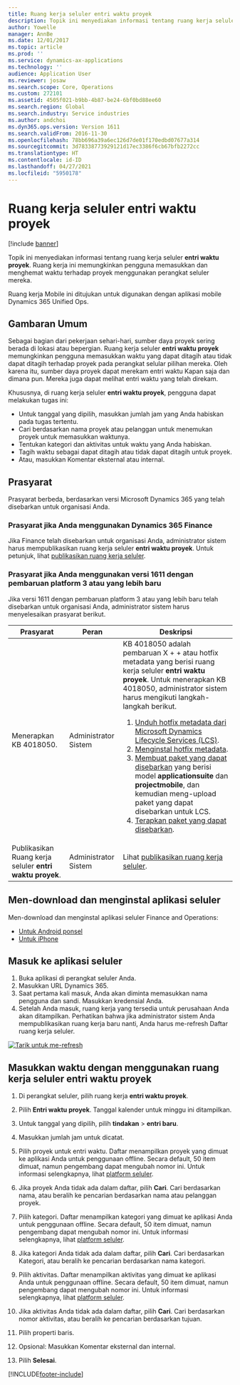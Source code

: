 ```yaml
---
title: Ruang kerja seluler entri waktu proyek
description: Topik ini menyediakan informasi tentang ruang kerja seluler entri waktu proyek. Ruang kerja ini memungkinkan pengguna memasukkan dan menghemat waktu terhadap proyek menggunakan perangkat seluler mereka.
author: Yowelle
manager: AnnBe
ms.date: 12/01/2017
ms.topic: article
ms.prod: ''
ms.service: dynamics-ax-applications
ms.technology: ''
audience: Application User
ms.reviewer: josaw
ms.search.scope: Core, Operations
ms.custom: 272101
ms.assetid: 4505f021-b9bb-4b87-be24-6bf0bd88ee60
ms.search.region: Global
ms.search.industry: Service industries
ms.author: andchoi
ms.dyn365.ops.version: Version 1611
ms.search.validFrom: 2016-11-30
ms.openlocfilehash: 78bb696a39a6ec126d7de01f170edbd07677a314
ms.sourcegitcommit: 3d78338773929121d17ec3386f6cb67bfb2272cc
ms.translationtype: HT
ms.contentlocale: id-ID
ms.lasthandoff: 04/27/2021
ms.locfileid: "5950178"
---
```

# <a name="project-time-entry-mobile-workspace"></a>Ruang kerja seluler entri waktu proyek

[!include [banner](../includes/banner.md)]

Topik ini menyediakan informasi tentang ruang kerja seluler **entri waktu proyek**. Ruang kerja ini memungkinkan pengguna memasukkan dan menghemat waktu terhadap proyek menggunakan perangkat seluler mereka.

Ruang kerja Mobile ini ditujukan untuk digunakan dengan aplikasi mobile Dynamics 365 Unified Ops. 

## <a name="overview"></a>Gambaran Umum
Sebagai bagian dari pekerjaan sehari-hari, sumber daya proyek sering berada di lokasi atau bepergian. Ruang kerja seluler **entri waktu proyek** memungkinkan pengguna memasukkan waktu yang dapat ditagih atau tidak dapat ditagih terhadap proyek pada perangkat selular pilihan mereka. Oleh karena itu, sumber daya proyek dapat merekam entri waktu Kapan saja dan dimana pun. Mereka juga dapat melihat entri waktu yang telah direkam. 

Khususnya, di ruang kerja seluler **entri waktu proyek**, pengguna dapat melakukan tugas ini:

-   Untuk tanggal yang dipilih, masukkan jumlah jam yang Anda habiskan pada tugas tertentu.
-   Cari berdasarkan nama proyek atau pelanggan untuk menemukan proyek untuk memasukkan waktunya.
-   Tentukan kategori dan aktivitas untuk waktu yang Anda habiskan.
-   Tagih waktu sebagai dapat ditagih atau tidak dapat ditagih untuk proyek.
-   Atau, masukkan Komentar eksternal atau internal.

## <a name="prerequisites"></a>Prasyarat
Prasyarat berbeda, berdasarkan versi Microsoft Dynamics 365 yang telah disebarkan untuk organisasi Anda.

### <a name="prerequisites-if-you-use-dynamics-365-finance"></a>Prasyarat jika Anda menggunakan Dynamics 365 Finance
Jika Finance telah disebarkan untuk organisasi Anda, administrator sistem harus mempublikasikan ruang kerja seluler **entri waktu proyek**. Untuk petunjuk, lihat [publikasikan ruang kerja seluler](/dynamics365/fin-ops-core/dev-itpro/mobile-apps/publish-mobile-workspace).

### <a name="prerequisites-if-you-use-version-1611-with-platform-update-3-or-later"></a>Prasyarat jika Anda menggunakan versi 1611 dengan pembaruan platform 3 atau yang lebih baru
Jika versi 1611 dengan pembaruan platform 3 atau yang lebih baru telah disebarkan untuk organisasi Anda, administrator sistem harus menyelesaikan prasyarat berikut. 

<table>
<thead>
<tr class="header">
<th>Prasyarat</th>
<th>Peran</th>
<th>Deskripsi</th>
</tr>
</thead>
<tbody>
<tr class="odd">

<td>Menerapkan KB 4018050.</td>
<td>Administrator Sistem</td>
<td>KB 4018050 adalah pembaruan X + + atau hotfix metadata yang berisi ruang kerja seluler <strong>entri waktu proyek</strong>. Untuk menerapkan KB 4018050, administrator sistem harus mengikuti langkah-langkah berikut.
<ol>
<li><a href="/dynamics365/fin-ops-core/dev-itpro/migration-upgrade/download-hotfix-lcs">Unduh hotfix metadata dari Microsoft Dynamics Lifecycle Services (LCS)</a>.</li>
<li><a href="/dynamics365/fin-ops-core/dev-itpro/migration-upgrade/install-metadata-hotfix-package">Menginstal hotfix metadata</a>.</li>
<li><a href="/dynamics365/fin-ops-core/dev-itpro/deployment/create-apply-deployable-package">Membuat paket yang dapat disebarkan</a> yang berisi model <strong>applicationsuite</strong> dan <strong>projectmobile</strong>, dan kemudian meng-upload paket yang dapat disebarkan untuk LCS.</li>
<li><a href="/dynamics365/fin-ops-core/dev-itpro/deployment/apply-deployable-package-system">Terapkan paket yang dapat disebarkan</a>.</li>

</ol></td>
</tr>
<tr class="even">
<td>Publikasikan Ruang kerja seluler <strong>entri waktu proyek</strong>.</td>
<td>Administrator Sistem</td>
<td>Lihat <a href="/dynamics365/fin-ops-core/dev-itpro/mobile-apps/publish-mobile-workspace">publikasikan ruang kerja seluler</a>.</td>
</tr>
</tbody>
</table>

## <a name="download-and-install-the-mobile-app"></a>Men-download dan menginstal aplikasi seluler

Men-download dan menginstal aplikasi seluler Finance and Operations:

-   [Untuk Android ponsel](https://go.microsoft.com/fwlink/?linkid=850662)
-   [Untuk iPhone](https://go.microsoft.com/fwlink/?linkid=850663)

## <a name="sign-in-to-the-mobile-app"></a>Masuk ke aplikasi seluler
1.  Buka aplikasi di perangkat seluler Anda.
2.  Masukkan URL Dynamics 365.
3.  Saat pertama kali masuk, Anda akan diminta memasukkan nama pengguna dan sandi. Masukkan kredensial Anda.
4.  Setelah Anda masuk, ruang kerja yang tersedia untuk perusahaan Anda akan ditampilkan. Perhatikan bahwa jika administrator sistem Anda mempublikasikan ruang kerja baru nanti, Anda harus me-refresh Daftar ruang kerja seluler.

[![Tarik untuk me-refresh](./media/pull-to-refresh-list-of-workspaces-183x300.png)](./media/pull-to-refresh-list-of-workspaces.png)

## <a name="enter-time-by-using-the-project-time-entry-mobile-workspace"></a>Masukkan waktu dengan menggunakan ruang kerja seluler entri waktu proyek
1.  Di perangkat seluler, pilih ruang kerja **entri waktu proyek**.
2.  Pilih **Entri waktu proyek**. Tanggal kalender untuk minggu ini ditampilkan.
3.  Untuk tanggal yang dipilih, pilih **tindakan** &gt; **entri baru**.
4.  Masukkan jumlah jam untuk dicatat.
5.  Pilih proyek untuk entri waktu. Daftar menampilkan proyek yang dimuat ke aplikasi Anda untuk penggunaan offline. Secara default, 50 item dimuat, namun pengembang dapat mengubah nomor ini. Untuk informasi selengkapnya, lihat [platform seluler](/dynamics365/fin-ops-core/dev-itpro/mobile-apps/mobile-app-home-page).
6.  Jika proyek Anda tidak ada dalam daftar, pilih **Cari**. Cari berdasarkan nama, atau beralih ke pencarian berdasarkan nama atau pelanggan proyek.
7.  Pilih kategori. Daftar menampilkan kategori yang dimuat ke aplikasi Anda untuk penggunaan offline. Secara default, 50 item dimuat, namun pengembang dapat mengubah nomor ini. Untuk informasi selengkapnya, lihat [platform seluler](/dynamics365/fin-ops-core/dev-itpro/mobile-apps/mobile-app-home-page).
8.  Jika kategori Anda tidak ada dalam daftar, pilih **Cari**. Cari berdasarkan Kategori, atau beralih ke pencarian berdasarkan nama kategori.
9.  Pilih aktivitas. Daftar menampilkan aktivitas yang dimuat ke aplikasi Anda untuk penggunaan offline. Secara default, 50 item dimuat, namun pengembang dapat mengubah nomor ini. Untuk informasi selengkapnya, lihat [platform seluler](/dynamics365/fin-ops-core/dev-itpro/mobile-apps/mobile-app-home-page).
10. Jika aktivitas Anda tidak ada dalam daftar, pilih **Cari**. Cari berdasarkan nomor aktivitas, atau beralih ke pencarian berdasarkan tujuan.

11. Pilih properti baris.
12. Opsional: Masukkan Komentar eksternal dan internal.
13. Pilih **Selesai**.


[!INCLUDE[footer-include](../includes/footer-banner.md)]